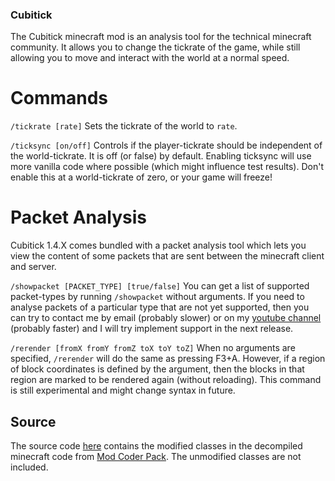 ### Cubitick
The Cubitick minecraft mod is an analysis tool for the technical minecraft community. It allows you to change the tickrate of the game, while still allowing you to move and interact with the world at a normal speed.

# Commands

`/tickrate [rate]`
Sets the tickrate of the world to `rate`.

`/ticksync [on/off]`
Controls if the player-tickrate should be independent of the world-tickrate. It is off (or false) by default. Enabling ticksync will use more vanilla code where possible (which might influence test results). Don't enable this at a world-tickrate of zero, or your game will freeze!

# Packet Analysis
Cubitick 1.4.X comes bundled with a packet analysis tool which lets you view the content of some packets that are sent between the minecraft client and server.

`/showpacket [PACKET_TYPE] [true/false]`
You can get a list of supported packet-types by running `/showpacket` without arguments. If you need to analyse packets of a particular type that are not yet supported, then you can try to contact me by email (probably slower) or on my [youtube channel](https://www.youtube.com/user/Cubitect) (probably faster) and I will try implement support in the next release.

`/rerender [fromX fromY fromZ toX toY toZ]`
When no arguments are specified, `/rerender` will do the same as pressing F3+A. However, if a region of block coordinates is defined by the argument, then the blocks in that region are marked to be rendered again (without reloading). This command is still experimental and might change syntax in future.

## Source
The source code [here](https://github.com/Cubitect/Cubitick/tree/Cubitick-1.8) contains the modified classes in the decompiled minecraft code from [Mod Coder Pack](http://www.modcoderpack.com). The unmodified classes are not included.

